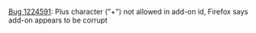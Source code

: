 [Bug 1224591](https://bugzilla.mozilla.org/1224591): Plus character ("+") not allowed in add-on id, Firefox says add-on appears to be corrupt
